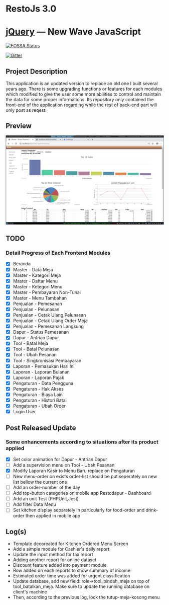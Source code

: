 # RestoJs 3.0

[jQuery](https://jquery.com/) — New Wave JavaScript
==================================================

[![FOSSA Status](https://app.fossa.io/api/projects/git%2Bgithub.com%2Fjquery%2Fjquery.svg?type=shield)](https://app.fossa.io/projects/git%2Bgithub.com%2Fjquery%2Fjquery?ref=badge_shield)

[![Gitter](https://badges.gitter.im/jquery/jquery.svg)](https://gitter.im/jquery/jquery?utm_source=badge&utm_medium=badge&utm_campaign=pr-badge)

## Project Description
This application is an updated version to replace an old one I built several years ago. There is some upgrading functions or features for each modules which modified to give the user some more abilities to control and maintain the data for some proper informations. Its repository only contained the front-end of the application regarding while the rest of back-end part will only post as reqest.

## Preview
![screenshoot](img1.png)

## TODO
### Detail Progress of Each Frontend Modules
- [x] Beranda 
- [x] Master - Data Meja
- [x] Master - Kategori Meja
- [x] Master - Daftar Menu
- [x] Master - Ketegori Menu
- [x] Master - Pembayaran Non-Tunai
- [x] Master - Menu Tambahan
- [x] Penjualan - Pemesanan
- [x] Penjualan - Pelunasan
- [x] Penjualan - Cetak Ulang Pelunasan
- [x] Penjualan - Cetak Ulang Order Meja
- [x] Penjualan - Pemesanan Langsung
- [x] Dapur - Status Pemesanan
- [x] Dapur - Antrian Dapur
- [x] Tool - Batal Meja
- [x] Tool - Batal Pelunasan
- [x] Tool - Ubah Pesanan
- [x] Tool - Singkronisasi Pembayaran
- [x] Laporan - Pemasukan Hari Ini
- [x] Laporan - Laporan Bulanan
- [x] Laporan - Laporan Pajak
- [x] Pengaturan - Data Pengguna
- [x] Pengaturan - Hak Akses
- [x] Pengaturan - Biaya Lain
- [x] Pengaturan - Histori Batal
- [x] Pengaturan - Ubah Order
- [x] Login User

## Post Released Update
### Some enhancements according to situations after its product applied
- [x] Set color animation for Dapur - Antrian Dapur
- [ ] Add a supervision menu on Tool - Ubah Pesanan
- [x] Modify Laporan Kasir to Menu Baru replace on Pengaturan
- [ ] New menu-order on exists order-list should be put seperately on new list bellow the current one
- [ ] Add an order-number of the day
- [ ] Add top-button categories on mobile app Restodapur - Dashboard
- [ ] Add an unit Test (PHPUnit,Jest)
- [ ] Add filter Data Menu
- [ ] Set kitchen display separately in particularly for food-order and drink-order then applied in mobile app

## Log(s)
- Template decoreated for Kitchen Ordered Menu Screen
- Add a simple module for Cashier's daily report
- Update the input method for tax report
- Adding another report for online dataset
- Discount feature added into payment module
- Row added on each reports to show summary of income
- Estimated order time was added for urgent classification
- Update database, add new field: role->tool_pindah_meja on top of tool_batalkan_meja. Make sure to update the running database on client's machine
- Then, according to the previous log, lock the tutup-meja-kosong menu
